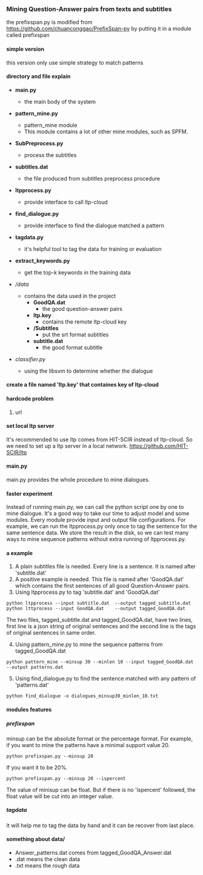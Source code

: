 ### Mining Question-Answer pairs from texts and subtitles ###
the prefixspan.py is modified from https://github.com/chuanconggao/PrefixSpan-py by putting it in a module called prefixspan

#### simple version ####
this version only use simple strategy to match patterns

#### directory and file explain ####
* __main.py__
  * the main body of the system
* __pattern_mine.py__
  * pattern_mine module
  * This module contains a lot of other mine modules, such as SPFM. 
* __SubPreprocess.py__
  * process the subtitles
* __subtitles.dat__
  * the file produced from subtitles preprocess procedure
* __ltpprocess.py__
  * provide interface to call ltp-cloud
* __find_dialogue.py__
  * provide interface to find the dialogue matched a pattern
* __tagdata.py__
  * it's helpful tool to tag the data for training or evaluation
* __extract_keywords.py__
  * get the top-k keywords in the training data
* _/data_
  * contains the data used in the project
    * __GoodQA.dat__
      * the good question-answer pairs
    * __ltp.key__
      * contains the remote ltp-cloud key
    * __/Subtitles__
      * put the srt format subtitles
    * __subtitle.dat__
      * the good format subtitle

* _classifier.py_
  * using the libsvm to determine whether the dialogue
#### create a file named 'ltp.key' that containes key of ltp-cloud ####

#### hardcode problem ####
1. url

#### set local ltp server ####
It's recommended to use ltp comes from HIT-SCIR instead of ltp-cloud. So we need to set up a ltp server in a local network.
https://github.com/HIT-SCIR/ltp

#### main.py ####
main.py provides the whole procedure to mine dialogues.

#### faster experiment ####
Instead of running main.py, we can call the python script one by one to mine dialogue. It's a good way to take our time to adjust model and some modules. Every module provide input and output file configurations. For example, we can run the ltpprocess.py only once to tag the sentence for the same sentence data. We store the result in the disk, so we can test many ways to mine sequence patterns without extra running of ltpprocess.py.

#### a example ####
1. A plain subtitles file is needed. Every line is a sentence. It is named after 'subtitle.dat'
2. A positive example is needed. This file  is named after 'GoodQA.dat' which contains the first sentences of all good Question-Answer pairs.
3. Using ltpprocess.py to tag 'subtitle.dat' and 'GoodQA.dat'
  ```
  python ltpprocess --input subtitle.dat  --output tagged_subtitle.dat
  python lttprocess --input GoodQA.dat    --output tagged_GoodQA.dat
  ```
  The two files, tagged_subtitle.dat and tagged_GoodQA.dat, have two lines, first line is a json string of original sentences and the second line is the tags of original sentences in same order.

4. Using pattern_mine.py to mine the sequence patterns from tagged_GoodQA.dat
  ```
  python pattern_mine --minsup 30 --minlen 10 --input tagged_GoodQA.dat --output patterns.dat
  ```
5. Using find_dialogue.py to find the sentence matched with any pattern of 'patterns.dat'
  ```
  python find_dialogue -o dialogues_minsup30_minlen_10.txt
  ```

#### modules features ####
##### prefixspan #####
minsup can be the absolute format or the percentage format. For example, if you want to mine the patterns have a minimal support value 20.
```
python prefixspan.py --minsup 20
```
If you want it to be 20%.
```
python prefixspan.py --minsup 20 --ispercent
```
The value of minisup can be float. But if there is no 'ispercent' followed, the float value will be cut into an integer value.

##### tagdata #####
It will help me to tag the data by hand and it can be recover from last place. 

#### something about data/ ####
* Answer_patterns.dat comes from tagged_GoodQA_Answer.dat
* .dat means the clean data
* .txt means the rough data
